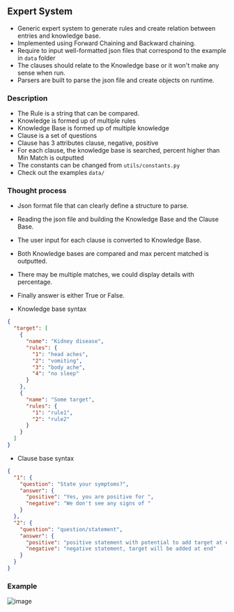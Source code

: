 ## Expert System 
* Generic expert system to generate rules and create relation between entries and knowledge base.
* Implemented using Forward Chaining and Backward chaining.
* Require to input well-formatted json files that correspond to the example in ```data``` folder
* The clauses should relate to the Knowledge base or it won't make any sense when run.
* Parsers are built to parse the json file and create objects on runtime.

### Description
* The Rule is a string that can be compared.
* Knowledge is formed up of multiple rules
* Knowledge Base is formed up of multiple knowledge
* Clause is a set of questions
* Clause has 3 attributes clause, negative, positive
* For each clause, the knowledge base is searched, percent higher than Min Match is outputted
* The constants can be changed from ```utils/constants.py```
* Check out the examples ```data/```

### Thought process
* Json format file that can clearly define a structure to parse.
* Reading the json file and building the Knowledge Base and the Clause Base.
* The user input for each clause is converted to Knowledge Base.
* Both Knowledge bases are compared and max percent matched is outputted.
* There may be multiple matches, we could display details with percentage.
* Finally answer is either True or False.

   
* Knowledge base syntax
```json
{
  "target": [
    {
      "name": "Kidney disease",
      "rules": {
        "1": "head aches",
        "2": "vomiting",
        "3": "body ache",
        "4": "no sleep"
      }
    },
    {
      "name": "Some target",
      "rules": {
        "1": "rule1",
        "2": "rule2"
      }
    }
  ]
}
```


* Clause base syntax
```json
{
  "1": {
    "question": "State your symptoms?",
    "answer": {
      "positive": "Yes, you are positive for ",
      "negative": "We don't see any signs of "
    }
  },
  "2": {
    "question": "question/statement",
    "answer": {
      "positive": "positive statement with potential to add target at end",
      "negative": "negative statement, target will be added at end"
    }
  }
}
```
### Example
![image](https://user-images.githubusercontent.com/33019423/111911097-b4d6a900-8a6c-11eb-8b8c-96025643eabb.png)
